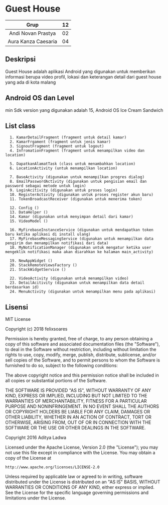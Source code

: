 # Guest House
| Grup | 12 |
| :---------------: | :---------------:|
| Andi Novan Prastya | 02 |
| Aura Kanza Caesaria | 04 |

## Deskripsi
Guest House adalah aplikasi Android yang digunakan untuk memberikan informasi berupa video profil, lokasi dan keterangan detail dari guest house yang ada di kota malang


## Android OS dan Level
min Sdk version yang digunakan adalah 15, Android OS Ice Cream Sandwich

## List class
      1. KamarDetailFragment (fragment untuk detail kamar)
      2. KamarFrgament (fragment untuk jenis kamar)
      3. SignoutFragment (fragment untuk logout)
      4. InfromationFragment (fragment untuk menampilkan video dan location)
      
      5. DapatkanAlamatTask (class untuk menambahkan location)
      6. LocationActivity (untuk menampilkan location)

      7. BaseActivity (digunakan untuk menampilkan progres dialog)
      8. EmailPasswordActivity (digunakan untuk pengisian email dan password sebagai metode untuk login)
      9. LoginAcitivity (digunakan untuk proses login)
      10. RegisterActivity (digunakan untuk proses register akun baru)
      11. TokenBroadcastReceiver (digunakan untuk menerima token)
      
      12. Config ()
      13. DataHelper ()
      14. Kamar (digunakan untuk menyimpan detail dari kamar)
      15. VideoModel ()

      16. MyFirebaseInstanceService (digunakan untuk mendapatkan token baru ketika aplikasi di install ulang)
      17. MyFirebaseMessagingService (digunakan untuk menampilkan data pengirim dan menampilkan notifikasi dari data)
      18. MyNotificationManager (digunakan untuk mengatur ketika user mengeklik notifikasi maka akan diarahkan ke halaman main_activity)

      19. NewAppWidget ()
      20. StackRemoteViewsFactory ()
      21. StackWidgetService ()

      22. VideoActivity (digunakan untuk menampilkan video)
      23. DetailAcitivity (digunakan untuk menampilkan data detail berdasarkan id)
      24. MenuActivity (digunakan untuk menampilkan menu pada aplikasi)



## Lisensi
MIT License

Copyright (c) 2018 felixsoares

Permission is hereby granted, free of charge, to any person obtaining a copy of this software and associated documentation files (the "Software"), to deal in the Software without restriction, including without limitation the rights to use, copy, modify, merge, publish, distribute, sublicense, and/or sell copies of the Software, and to permit persons to whom the Software is furnished to do so, subject to the following conditions:

The above copyright notice and this permission notice shall be included in all copies or substantial portions of the Software.

THE SOFTWARE IS PROVIDED "AS IS", WITHOUT WARRANTY OF ANY KIND, EXPRESS OR IMPLIED, INCLUDING BUT NOT LIMITED TO THE WARRANTIES OF MERCHANTABILITY, FITNESS FOR A PARTICULAR PURPOSE AND NONINFRINGEMENT. IN NO EVENT SHALL THE AUTHORS OR COPYRIGHT HOLDERS BE LIABLE FOR ANY CLAIM, DAMAGES OR OTHER LIABILITY, WHETHER IN AN ACTION OF CONTRACT, TORT OR OTHERWISE, ARISING FROM, OUT OF OR IN CONNECTION WITH THE SOFTWARE OR THE USE OR OTHER DEALINGS IN THE SOFTWARE.




Copyright 2016 Aditya Ladwa

Licensed under the Apache License, Version 2.0 (the "License");
you may not use this file except in compliance with the License.
You may obtain a copy of the License at

    http://www.apache.org/licenses/LICENSE-2.0

Unless required by applicable law or agreed to in writing, software
distributed under the License is distributed on an "AS IS" BASIS,
WITHOUT WARRANTIES OR CONDITIONS OF ANY KIND, either express or implied.
See the License for the specific language governing permissions and
limitations under the License.
